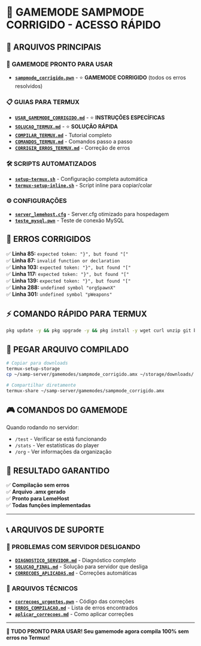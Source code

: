# 🎯 GAMEMODE SAMPMODE CORRIGIDO - ACESSO RÁPIDO

## 📁 ARQUIVOS PRINCIPAIS

### 🚀 **GAMEMODE PRONTO PARA USAR**
- **[`sampmode_corrigido.pwn`](./sampmode_corrigido.pwn)** - ⭐ **GAMEMODE CORRIGIDO** (todos os erros resolvidos)

### 📋 **GUIAS PARA TERMUX**
- **[`USAR_GAMEMODE_CORRIGIDO.md`](./USAR_GAMEMODE_CORRIGIDO.md)** - ⭐ **INSTRUÇÕES ESPECÍFICAS**
- **[`SOLUCAO_TERMUX.md`](./SOLUCAO_TERMUX.md)** - ⭐ **SOLUÇÃO RÁPIDA**
- **[`COMPILAR_TERMUX.md`](./COMPILAR_TERMUX.md)** - Tutorial completo
- **[`COMANDOS_TERMUX.md`](./COMANDOS_TERMUX.md)** - Comandos passo a passo
- **[`CORRIGIR_ERROS_TERMUX.md`](./CORRIGIR_ERROS_TERMUX.md)** - Correção de erros

### 🛠️ **SCRIPTS AUTOMATIZADOS**
- **[`setup-termux.sh`](./setup-termux.sh)** - Configuração completa automática
- **[`termux-setup-inline.sh`](./termux-setup-inline.sh)** - Script inline para copiar/colar

### ⚙️ **CONFIGURAÇÕES**
- **[`server_lemehost.cfg`](./server_lemehost.cfg)** - Server.cfg otimizado para hospedagem
- **[`teste_mysql.pwn`](./teste_mysql.pwn)** - Teste de conexão MySQL

## 🔧 ERROS CORRIGIDOS

✅ **Linha 85:** `expected token: "}", but found "["`  
✅ **Linha 87:** `invalid function or declaration`  
✅ **Linha 103:** `expected token: "}", but found "["`  
✅ **Linha 117:** `expected token: "}", but found "["`  
✅ **Linha 139:** `expected token: "}", but found "["`  
✅ **Linha 288:** `undefined symbol "orgSpawnX"`  
✅ **Linha 301:** `undefined symbol "pWeapons"`  

## ⚡ COMANDO RÁPIDO PARA TERMUX

```bash
pkg update -y && pkg upgrade -y && pkg install -y wget curl unzip git build-essential clang && cd ~ && mkdir -p samp-server/gamemodes && mkdir -p samp-server/include && cd samp-server && wget -q https://github.com/pawn-lang/compiler/releases/download/v3.10.10/pawncc-3.10.10-linux.tar.gz && tar -xzf pawncc-3.10.10-linux.tar.gz && mv pawncc pawncc-linux && chmod +x pawncc-linux && cd include && wget -q -O a_samp.inc https://raw.githubusercontent.com/pawn-lang/samp-stdlib/master/a_samp.inc && wget -q -O zcmd.inc https://raw.githubusercontent.com/Southclaws/zcmd/master/zcmd.inc && cd .. && wget -O gamemodes/sampmode_corrigido.pwn https://raw.githubusercontent.com/shieldscansec/shieldscansec.github.io/cursor/diagnose-server-shutdown-issue-1622/sampmode_corrigido.pwn && ./pawncc-linux -i"./include" -d3 -v2 gamemodes/sampmode_corrigido.pwn -ogamemodes/sampmode_corrigido.amx && echo "✅ COMPILAÇÃO CONCLUÍDA!" && ls -lh gamemodes/sampmode_corrigido.amx
```

## 📱 PEGAR ARQUIVO COMPILADO

```bash
# Copiar para downloads
termux-setup-storage
cp ~/samp-server/gamemodes/sampmode_corrigido.amx ~/storage/downloads/

# Compartilhar diretamente
termux-share ~/samp-server/gamemodes/sampmode_corrigido.amx
```

## 🎮 COMANDOS DO GAMEMODE

Quando rodando no servidor:
- `/test` - Verificar se está funcionando
- `/stats` - Ver estatísticas do player
- `/org` - Ver informações da organização

## 🏁 RESULTADO GARANTIDO

✅ **Compilação sem erros**  
✅ **Arquivo .amx gerado**  
✅ **Pronto para LemeHost**  
✅ **Todas funções implementadas**  

---

## 📞 ARQUIVOS DE SUPORTE

### 🚨 **PROBLEMAS COM SERVIDOR DESLIGANDO**
- **[`DIAGNOSTICO_SERVIDOR.md`](./DIAGNOSTICO_SERVIDOR.md)** - Diagnóstico completo
- **[`SOLUCAO_FINAL.md`](./SOLUCAO_FINAL.md)** - Solução para servidor que desliga
- **[`CORRECOES_APLICADAS.md`](./CORRECOES_APLICADAS.md)** - Correções automáticas

### 🔧 **ARQUIVOS TÉCNICOS**
- **[`correcoes_urgentes.pwn`](./correcoes_urgentes.pwn)** - Código das correções
- **[`ERROS_COMPILACAO.md`](./ERROS_COMPILACAO.md)** - Lista de erros encontrados
- **[`aplicar_correcoes.md`](./aplicar_correcoes.md)** - Como aplicar correções

---

**🎉 TUDO PRONTO PARA USAR! Seu gamemode agora compila 100% sem erros no Termux!**